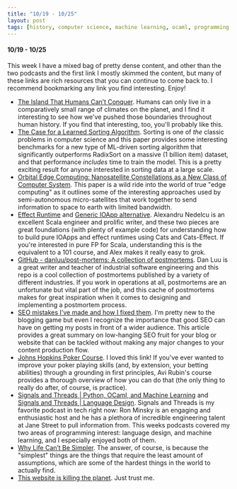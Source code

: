 ```yaml
---
title: "10/19 - 10/25"
layout: post
tags: [history, computer science, machine learning, ocaml, programming languages, operations, scala, nanotechnology, poker, blogging]
---
```


#### 10/19 - 10/25

This week I have a mixed bag of pretty dense content, and other than the two podcasts and the first link I mostly skimmed the content, but many of these links are rich resources that you can continue to come back to.  I recommend bookmarking any link you find interesting.  Enjoy!

* [The Island That Humans Can’t Conquer](https://www.hakaimagazine.com/features/the-island-humans-cant-conquer/).  Humans can only live in a comparatively small range of climates on the planet, and I find it interesting to see how we've pushed those boundaries throughout human history.  If you find that interesting, too, you'll probably like this.
* [The Case for a Learned Sorting Algorithm](https://dl.acm.org/doi/10.1145/3318464.3389752).  Sorting is one of _the_ classic problems in computer science and this paper provides some interesting benchmarks for a new type of ML-driven sorting algorithm that significantly outperforms RadixSort on a massive (1 billion item) dataset, and that performance _includes_ time to train the model.  This is a pretty exciting result for anyone interested in sorting data at a large scale.
* [Orbital Edge Computing: Nanosatellite Constellations as a New Class of Computer System](https://abstract.ece.cmu.edu/pubs/oec-asplos2020.pdf). This paper is a wild ride into the world of true "edge computing" as it outlines some of the interesting approaches used by semi-autonomous micro-satellites that work together to send information to space to earth with limited bandwidth.
* [Effect Runtime](https://alexn.org/snippets/2020/10/12/effect-runtime.html) and [Generic IOApp alternative](https://alexn.org/snippets/2020/10/15/generic-ioapp-alternative.html).  Alexandru Nedelcu is an excellent Scala engineer and prolific writer, and these two pieces are great foundations (with plenty of example code) for understanding how to build pure IOApps and effect runtimes using Cats and Cats-Effect.  If you're interested in pure FP for Scala, understanding this is the equivalent to a 101 course, and Alex makes it really easy to grok.  
* [GitHub - danluu/post-mortems: A collection of postmortems](https://github.com/danluu/post-mortems).  Dan Luu is a great writer and teacher of industrial software engineering and this repo is a cool collection of postmortems published by a variety of different industries.  If you work in operations at all, postmortems are an unfortunate but vital part of the job, and this cache of postmortems makes for great inspiration when it comes to designing and implementing a postmortem process. 
* [SEO mistakes I've made and how I fixed them](https://blog.maximeheckel.com/posts/seo-mistakes-i-have-made-and-how-i-fixed-them).  I'm pretty new to the blogging game but even I recognize the importance that good SEO can have on getting my posts in front of a wider audience.  This article provides a great summary on low-hanging SEO fruit for your blog or website that can be tackled without making any major changes to your content production flow.
* [Johns Hopkins Poker Course](https://hopkinspokercourse.com/).  I loved this link!  If you've ever wanted to improve your poker playing skills (and, by extension, your betting abilities) through a grounding in first principles, Avi Rubin's course provides a thorough overview of how you can do that (the only thing to really do after, of course, is practice).
* [Signals and Threads | Python, OCaml, and Machine Learning](https://signalsandthreads.com/python-ocaml-and-machine-learning/) and [Signals and Threads | Language Design](https://signalsandthreads.com/language-design/).  Signals and Threads is my favorite podcast in tech right now: Ron Minsky is an engaging and enthusiastic host and he has a plethora of incredible engineering talent at Jane Street to pull information from.  This weeks podcasts covered my two areas of programming interest: language design, and machine learning, and I especially enjoyed both of them.
* [Why Life Can’t Be Simpler](https://fs.blog/2020/10/why-life-cant-be-simpler/).  The answer, of course, is because the "simplest" things are the things that require the least amount of assumptions, which are some of the hardest things in the world to actually find.  
* [This website is killing the planet](https://visitmy.website/2020/07/13/this-website-is-killing-the-planet/). Just trust me.